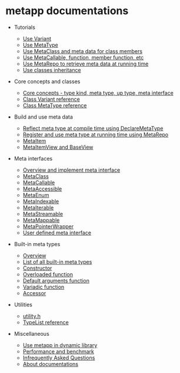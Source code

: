 [//]: # (Auto generated file, don't modify this file.)

# metapp documentations

- Tutorials
  - [Use Variant](tutorial/tutorial_variant.md)
  - [Use MetaType](tutorial/tutorial_metatype.md)
  - [Use MetaClass and meta data for class members](tutorial/tutorial_metaclass.md)
  - [Use MetaCallable, function, member function, etc](tutorial/tutorial_callable.md)
  - [Use MetaRepo to retrieve meta data at running time](tutorial/tutorial_metarepo.md)
  - [Use classes inheritance](tutorial/tutorial_metaclass_inheritance.md)

- Core concepts and classes
  - [Core concepts - type kind, meta type, up type, meta interface](core_concepts.md)
  - [Class Variant reference](variant.md)
  - [Class MetaType reference](metatype.md)

- Build and use meta data
  - [Reflect meta type at compile time using DeclareMetaType](declaremetatype.md)
  - [Register and use meta type at running time using MetaRepo](metarepo.md)
  - [MetaItem](metaitem.md)
  - [MetaItemView and BaseView](views.md)

- Meta interfaces
  - [Overview and implement meta interface](meta_interface_overview.md)
  - [MetaClass](interfaces/metaclass.md)
  - [MetaCallable](interfaces/metacallable.md)
  - [MetaAccessible](interfaces/metaaccessible.md)
  - [MetaEnum](interfaces/metaenum.md)
  - [MetaIndexable](interfaces/metaindexable.md)
  - [MetaIterable](interfaces/metaiterable.md)
  - [MetaStreamable](interfaces/metastreamable.md)
  - [MetaMappable](interfaces/metamappable.md)
  - [MetaPointerWrapper](interfaces/metapointerwrapper.md)
  - [User defined meta interface](interfaces/metauser.md)

- Built-in meta types
  - [Overview](metatypes/overview_metatypes.md)
  - [List of all built-in meta types](metatypes/list_all.md)
  - [Constructor](metatypes/constructor.md)
  - [Overloaded function](metatypes/overloaded_function.md)
  - [Default arguments function](metatypes/default_args_function.md)
  - [Variadic function](metatypes/variadic_function.md)
  - [Accessor](metatypes/accessor.md)

- Utilities
  - [utility.h](utilities/utility.md)
  - [TypeList reference](utilities/typelist.md)

- Miscellaneous
  - [Use metapp in dynamic library](dynamic_library.md)
  - [Performance and benchmark](benchmark.md)
  - [Infrequently Asked Questions](faq.md)
  - [About documentations](about_document.md)

